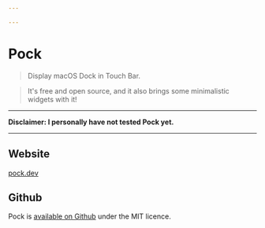 ```yaml
---

---
```


# Pock
> Display macOS Dock in Touch Bar.

> It's free and open source, and it also brings some minimalistic widgets with it!

---

__Disclaimer: I personally have not tested Pock yet.__

---
## Website
[pock.dev](https://pock.dev/)

## Github
Pock is [available on Github](https://github.com/pigigaldi/Pock) under the MIT licence.